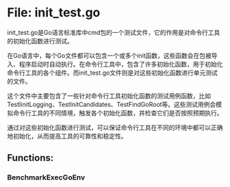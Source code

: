 # File: init_test.go

init_test.go是Go语言标准库中cmd包的一个测试文件，它的作用是对命令行工具的初始化函数进行测试。

在Go语言中，每个Go文件都可以包含一个或多个init函数，这些函数会在包被导入、程序启动时自动执行。在命令行工具中，包含了许多初始化函数，用于初始化命令行工具的各个组件。而init_test.go文件则是对这些初始化函数进行单元测试的文件。

这个文件中主要包含了一些针对命令行工具初始化函数的测试用例函数，比如TestIinitLogging、TestInitCandidates、TestFindGoRoot等。这些测试用例会模拟命令行工具的不同情境，触发各个初始化函数，并检查它们是否按照预期执行。

通过对这些初始化函数进行测试，可以保证命令行工具在不同的环境中都可以正确地初始化，从而提高工具的可靠性和稳定性。

## Functions:

### BenchmarkExecGoEnv





